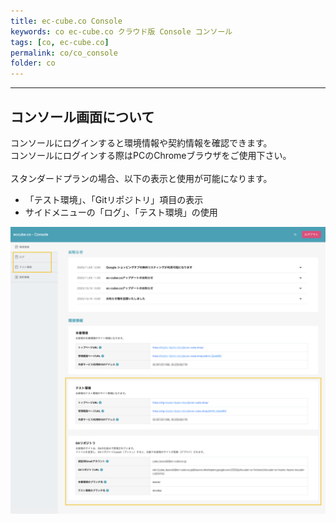 ```yaml
---
title: ec-cube.co Console
keywords: co ec-cube.co クラウド版 Console コンソール
tags: [co, ec-cube.co]
permalink: co/co_console
folder: co
---
```



---

## コンソール画面について

コンソールにログインすると環境情報や契約情報を確認できます。  
コンソールにログインする際はPCのChromeブラウザをご使用下さい。  
<br>
スタンダードプランの場合、以下の表示と使用が可能になります。  

- 「テスト環境」、「Gitリポジトリ」項目の表示
- サイドメニューの「ログ」、「テスト環境」の使用

![console_standard](/images/co/console_standard.png)

